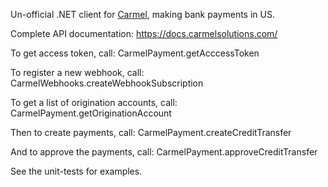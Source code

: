 Un-official .NET client for [Carmel](https://www.carmelsolutions.com/), making bank payments in US.

Complete API documentation: https://docs.carmelsolutions.com/


To get access token, call: CarmelPayment.getAcccessToken

To register a new webhook, call: CarmelWebhooks.createWebhookSubscription

To get a list of origination accounts, call: CarmelPayment.getOriginationAccount

Then to create payments, call: CarmelPayment.createCreditTransfer

And to approve the payments, call: CarmelPayment.approveCreditTransfer

See the unit-tests for examples.
